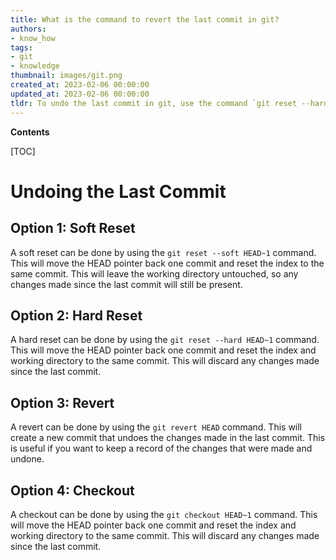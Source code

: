 ```yaml
---
title: What is the command to revert the last commit in git?
authors:
- know_how
tags:
- git
- knowledge
thumbnail: images/git.png
created_at: 2023-02-06 00:00:00
updated_at: 2023-02-06 00:00:00
tldr: To undo the last commit in git, use the command `git reset --hard HEAD~1`.
---
```


**Contents**

[TOC]

# Undoing the Last Commit

## Option 1: Soft Reset
A soft reset can be done by using the `git reset --soft HEAD~1` command. This will move the HEAD pointer back one commit and reset the index to the same commit. This will leave the working directory untouched, so any changes made since the last commit will still be present.

## Option 2: Hard Reset
A hard reset can be done by using the `git reset --hard HEAD~1` command. This will move the HEAD pointer back one commit and reset the index and working directory to the same commit. This will discard any changes made since the last commit.

## Option 3: Revert
A revert can be done by using the `git revert HEAD` command. This will create a new commit that undoes the changes made in the last commit. This is useful if you want to keep a record of the changes that were made and undone.

## Option 4: Checkout
A checkout can be done by using the `git checkout HEAD~1` command. This will move the HEAD pointer back one commit and reset the index and working directory to the same commit. This will discard any changes made since the last commit.

